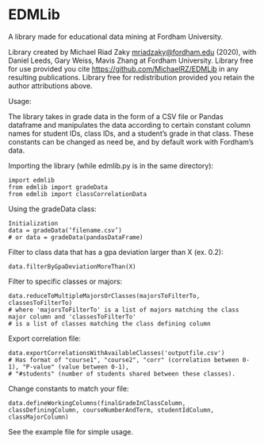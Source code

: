 # EDMLib
A library made for educational data mining at Fordham University.

Library created by Michael Riad Zaky mriadzaky@fordham.edu (2020), with Daniel Leeds, Gary Weiss, Mavis Zhang at Fordham 
University. Library free for use provided you cite https://github.com/MichaelRZ/EDMLib in any resulting publications. Library free for redistribution provided you retain the author attributions above.

Usage:

The library takes in grade data in the form of a CSV file or Pandas dataframe and manipulates the data according to certain constant column names for student IDs, class IDs, and a student’s grade in that class. These constants can be changed as need be, and by default work with Fordham’s data.

Importing the library (while edmlib.py is in the same directory):
```
import edmlib
from edmlib import gradeData
from edmlib import classCorrelationData
```
Using the gradeData class:
```
Initialization
data = gradeData(‘filename.csv’)
# or data = gradeData(pandasDataFrame)
```
Filter to class data that has a gpa deviation larger than X (ex. 0.2):
```
data.filterByGpaDeviationMoreThan(X)
```
Filter to specific classes or majors:
```
data.reduceToMultipleMajorsOrClasses(majorsToFilterTo, classesToFilterTo)
# where 'majorsToFilterTo' is a list of majors matching the class major column and 'classesToFilterTo' 
# is a list of classes matching the class defining column
```

Export correlation file:
```
data.exportCorrelationsWithAvailableClasses('outputfile.csv')
# Has format of "course1", "course2", "corr" (correlation between 0-1), "P-value" (value between 0-1), 
# "#students" (number of students shared between these classes). 
```

Change constants to match your file:
```
data.defineWorkingColumns(finalGradeInClassColumn, classDefiningColumn, courseNumberAndTerm, studentIdColumn, classMajorColumn)
```

See the example file for simple usage.

